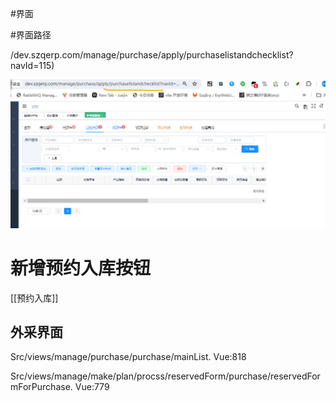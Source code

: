 #界面

#界面路径


/dev.szqerp.com/manage/purchase/apply/purchaselistandchecklist?navId=115)


![](attachments/Pasted%20image%2020240511132504.png)
# 新增预约入库按钮

[[预约入库]]

## 外采界面

Src/views/manage/purchase/purchase/mainList. Vue:818

Src/views/manage/make/plan/procss/reservedForm/purchase/reservedFormForPurchase. Vue:779

